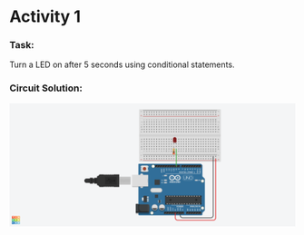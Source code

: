 # Activity 1

### Task:
Turn a LED on after 5 seconds using conditional statements.

### Circuit Solution:
![Circuit Solution](https://github.com/bmesbuildteamucla/pulseox19-20/blob/master/Module%202%20Workshops/Images/Activity1.png)
